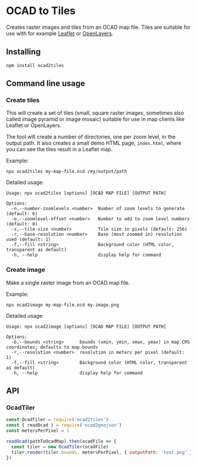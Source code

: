 OCAD to Tiles
=============

Creates raster images and tiles from an OCAD map file. Tiles are suitable for use with for example [Leaflet](https://leafletjs.com/) or [OpenLayers](https://openlayers.org/).

## Installing

```shell
npm install ocad2tiles
```

## Command line usage

### Create tiles

This will create a set of tiles (small, square raster images, sometimes also called image pyramid or image mosaic) suitable for use in map clients like Leaflet or OpenLayers.

The tool will create a number of directories, one per zoom level, in the output path. It also creates a small demo HTML page, `index.html`, where you can see the tiles result in a Leaflet map.

Example:

```shell
npx ocad2tiles my-map-file.ocd /my/output/path
```

Detailed usage:

```
Usage: npx ocad2tiles [options] [OCAD MAP FILE] [OUTPUT PATH]

Options:
  -n,--number-zoomlevels <number>  Number of zoom levels to generate (default: 6)
  -o,--zoomlevel-offset <number>   Number to add to zoom level numbers (default: 0)
  -s,--tile-size <number>          Tile size in pixels (default: 256)
  -r,--base-resolution <number>    Base (most zoomed in) resolution used (default: 1)
  -f,--fill <string>               Background color (HTML color, transparent as default)
  -h, --help                       display help for command
```

### Create image

Make a single raster image from an OCAD map file.

Example:

```shell
npx ocad2image my-map-file.ocd my-image.png
```

Detailed usage:

```
Usage: npx ocad2image [options] [OCAD MAP FILE] [OUTPUT PATH]

Options:
  -b,--bounds <string>      bounds (xmin, ymin, xmax, ymax) in map CRS coordinates; defaults to map bounds
  -r,--resolution <number>  resolution in meters per pixel (default: 1)
  -f,--fill <string>        Background color (HTML color, transparent as default)
  -h, --help                display help for command
```

## API

### OcadTiler

```js
const OcadTiler = require('ocad2tiles')
const { readOcad } = require('ocad2geojson')
const metersPerPixel = 1

readOcad(pathToOcadMap).then(ocadFile => {
  const tiler = new OcadTiler(ocadFile)
  tiler.render(tiler.bounds, metersPerPixel, { outputPath: 'test.png' })
})
```
